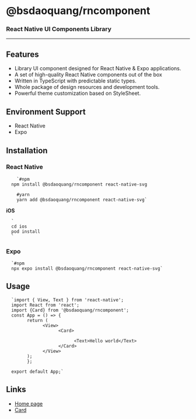 # @bsdaoquang/rncomponent

### React Native UI Components Library

---

## Features

- Library UI component designed for React Native & Expo applications.
- A set of high-quality React Native components out of the box
- Written in TypeScript with predictable static types.
- Whole package of design resources and development tools.
- Powerful theme customization based on StyleSheet.

## Environment Support

- React Native
- Expo

## Installation

### React Native

        `#npm
      npm install @bsdaoquang/rncomponent react-native-svg

        #yarn
        yarn add @bsdaoquang/rncomponent react-native-svg`

**iOS**

      `
      cd ios
      pod install
      `

### Expo

      `#npm
      npx expo install @bsdaoquang/rncomponent react-native-svg`

## Usage

      `import { View, Text } from 'react-native';
      import React from 'react';
      import {Card} from '@bsdaoquang/rncomponent';
      const App = () => {
            return (
                  <View>
                        <Card>

                              <Text>Hello world</Text>
                        </Card>
                  </View>
            );
            };

      export default App;`

## Links

- [Home page](https://rncomponent.com)
- [Card](https://rncomponent.com/components/card)
